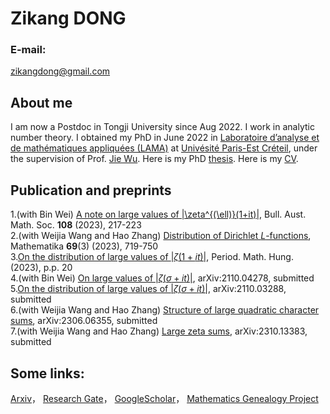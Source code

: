 # Zikang DONG
### E-mail:
zikangdong@gmail.com

## About me
I am now a Postdoc in Tongji University since Aug 2022. I work in analytic number theory. I obtained my PhD in June 2022 in [Laboratoire d’analyse et de mathématiques appliquées (LAMA)](https://lama.u-pem.fr/) at [Univésité Paris-Est Créteil](https://www.u-pec.fr/), under the supervision of Prof. [Jie Wu](https://lama.u-pem.fr/membres/wu.jie). Here is my PhD [thesis](https://www.theses.fr/s211943). Here is my [CV](https://github.com/zikangdong/zikangdong.github.io/blob/gh-pages/CV-en.pdf).

 
## Publication and preprints
1.(with Bin Wei) [A note on large values of |\zeta^{(\ell)}(1+it)|](https://doi.org/10.1017/S0004972722001605),  Bull. Aust. Math. Soc. **108** (2023), 217-223   
2.(with Weijia Wang and Hao Zhang) [Distribution of Dirichlet *L*-functions](https://doi.org/10.1112/mtk.12205),  Mathematika **69**(3) (2023), 719-750    
3.[On the distribution of large values of $|\zeta(1+it)|$](https://doi.org/10.1007/s10998-023-00522-9),   Period. Math. Hung. (2023), p.p. 20  
4.(with Bin Wei) [On large values of $|\zeta(\sigma+it)|$](https://arxiv.org/abs/2110.04278),  arXiv:2110.04278, submitted   
5.[On the distribution of large values of $|\zeta(\sigma+it)|$](https://arxiv.org/abs/2110.03288), arXiv:2110.03288, submitted  
6.(with Weijia Wang and Hao Zhang) [Structure of large quadratic character sums](https://arxiv.org/abs/2306.06355), arXiv:2306.06355,  submitted  
7.(with Weijia Wang and Hao Zhang) [Large zeta sums](https://arxiv.org/abs/2310.13383), arXiv:2310.13383, submitted  



## Some links: 
[Arxiv](https://arxiv.org/search/?query=zikang+dong&searchtype=all&abstracts=show&order=-announced_date_first&size=50)， [Research Gate](https://www.researchgate.net/profile/Zikang-Dong)， [GoogleScholar](https://scholar.google.com/citations?hl=zh-CN&user=HSSpfrEAAAAJ)， [Mathematics Genealogy Project](https://www.mathgenealogy.org/id.php?id=294426)
